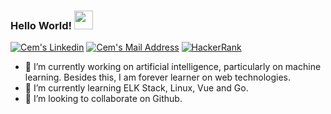 ### Hello World!  <img src="https://raw.githubusercontent.com/MartinHeinz/MartinHeinz/master/wave.gif" width="30px">

 <a href="https://www.linkedin.com/in/cem-gulec/" target="_blank" rel="nofollow"><img alt="Cem's Linkedin" src="https://img.shields.io/badge/LinkedIn-0077B5?style=for-the-badge&logo=linkedin&logoColor=white" /></a>
  <a href="mailto:cem.ggulecc@gmail.com" target="_blank" rel="nofollow"><img alt="Cem's Mail Address" src="https://img.shields.io/badge/Gmail-D14836?style=for-the-badge&logo=gmail&logoColor=white" /></a>
  <a href="https://www.hackerrank.com/cem_ggulec?hr_r=1" target="_blank" rel="nofollow"><img alt="HackerRank" src="https://img.shields.io/badge/-Hackerrank-2EC866?style=for-the-badge&logo=HackerRank&logoColor=white"/></a>
  
- 🔭 I’m currently working on artificial intelligence, particularly on machine learning. Besides this, I am forever learner on web technologies.
- 🌱 I’m currently learning ELK Stack, Linux, Vue and Go.
- 👯 I’m looking to collaborate on Github.
